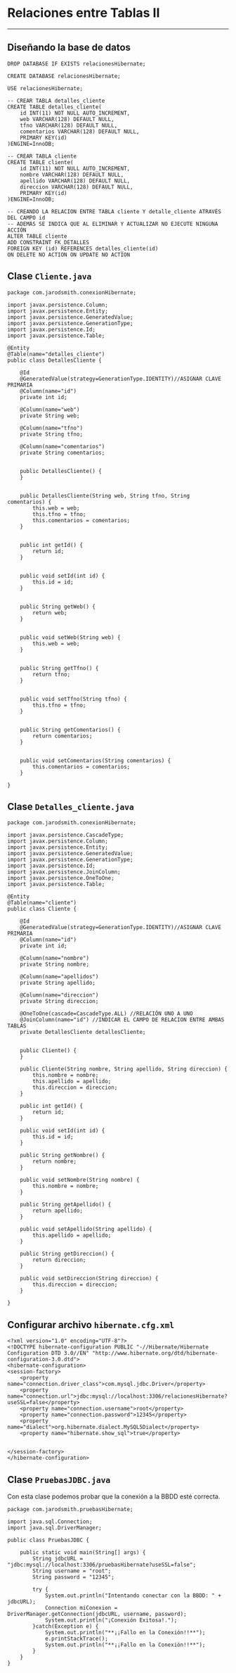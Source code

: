 # Relaciones entre Tablas II

---

## Diseñando la base de datos

    DROP DATABASE IF EXISTS relacionesHibernate;

    CREATE DATABASE relacionesHibernate;

    USE relacionesHibernate;

    -- CREAR TABLA detalles_cliente
    CREATE TABLE detalles_cliente(
        id INT(11) NOT NULL AUTO_INCREMENT,
        web VARCHAR(128) DEFAULT NULL,
        tfno VARCHAR(128) DEFAULT NULL,
        comentarios VARCHAR(128) DEFAULT NULL,
        PRIMARY KEY(id)
    )ENGINE=InnoDB;

    -- CREAR TABLA cliente
    CREATE TABLE cliente(
        id INT(11) NOT NULL AUTO_INCREMENT,
        nombre VARCHAR(128) DEFAULT NULL,
        apellido VARCHAR(128) DEFAULT NULL,
        direccion VARCHAR(128) DEFAULT NULL,
        PRIMARY KEY(id)
    )ENGINE=InnoDB;

    -- CREANDO LA RELACION ENTRE TABLA cliente Y detalle_cliente ATRAVÉS DEL CAMPO id
    -- ADEMÁS SE INDICA QUE AL ELIMINAR Y ACTUALIZAR NO EJECUTE NINGUNA ACCIÓN
    ALTER TABLE cliente
    ADD CONSTRAINT FK_DETALLES
    FOREIGN KEY (id) REFERENCES detalles_cliente(id)
    ON DELETE NO ACTION ON UPDATE NO ACTION

## Clase `Cliente.java`

    package com.jarodsmith.conexionHibernate;

    import javax.persistence.Column;
    import javax.persistence.Entity;
    import javax.persistence.GeneratedValue;
    import javax.persistence.GenerationType;
    import javax.persistence.Id;
    import javax.persistence.Table;

    @Entity
    @Table(name="detalles_cliente")
    public class DetallesCliente {
        
        @Id
        @GeneratedValue(strategy=GenerationType.IDENTITY)//ASIGNAR CLAVE PRIMARIA
        @Column(name="id")
        private int id;
        
        @Column(name="web")
        private String web;
        
        @Column(name="tfno")
        private String tfno;
        
        @Column(name="comentarios")
        private String comentarios;


        public DetallesCliente() {
        }


        public DetallesCliente(String web, String tfno, String comentarios) {
            this.web = web;
            this.tfno = tfno;
            this.comentarios = comentarios;
        }


        public int getId() {
            return id;
        }


        public void setId(int id) {
            this.id = id;
        }


        public String getWeb() {
            return web;
        }


        public void setWeb(String web) {
            this.web = web;
        }


        public String getTfno() {
            return tfno;
        }


        public void setTfno(String tfno) {
            this.tfno = tfno;
        }


        public String getComentarios() {
            return comentarios;
        }


        public void setComentarios(String comentarios) {
            this.comentarios = comentarios;
        }

    }

## Clase `Detalles_cliente.java`

    package com.jarodsmith.conexionHibernate;

    import javax.persistence.CascadeType;
    import javax.persistence.Column;
    import javax.persistence.Entity;
    import javax.persistence.GeneratedValue;
    import javax.persistence.GenerationType;
    import javax.persistence.Id;
    import javax.persistence.JoinColumn;
    import javax.persistence.OneToOne;
    import javax.persistence.Table;

    @Entity
    @Table(name="cliente")
    public class Cliente {
        
        @Id
        @GeneratedValue(strategy=GenerationType.IDENTITY)//ASIGNAR CLAVE PRIMARIA
        @Column(name="id")
        private int id;
        
        @Column(name="nombre")
        private String nombre;
        
        @Column(name="apellidos")
        private String apellido;
        
        @Column(name="direccion")
        private String direccion;
        
        @OneToOne(cascade=CascadeType.ALL) //RELACIÓN UNO A UNO
        @JoinColumn(name="id") //INDICAR EL CAMPO DE RELACION ENTRE AMBAS TABLAS
        private DetallesCliente detallesCliente;


        public Cliente() {
        }

        public Cliente(String nombre, String apellido, String direccion) {
            this.nombre = nombre;
            this.apellido = apellido;
            this.direccion = direccion;
        }

        public int getId() {
            return id;
        }

        public void setId(int id) {
            this.id = id;
        }

        public String getNombre() {
            return nombre;
        }

        public void setNombre(String nombre) {
            this.nombre = nombre;
        }

        public String getApellido() {
            return apellido;
        }

        public void setApellido(String apellido) {
            this.apellido = apellido;
        }

        public String getDireccion() {
            return direccion;
        }

        public void setDireccion(String direccion) {
            this.direccion = direccion;
        }
        
    }

## Configurar archivo `hibernate.cfg.xml`

    <?xml version="1.0" encoding="UTF-8"?>
    <!DOCTYPE hibernate-configuration PUBLIC "-//Hibernate/Hibernate Configuration DTD 3.0//EN" "http://www.hibernate.org/dtd/hibernate-configuration-3.0.dtd">
    <hibernate-configuration>
    <session-factory>
        <property name="connection.driver_class">com.mysql.jdbc.Driver</property>
        <property name="connection.url">jdbc:mysql://localhost:3306/relacionesHibernate?useSSL=false</property>
        <property name="connection.username">root</property>
        <property name="connection.password">12345</property>
        <property name="dialect">org.hibernate.dialect.MySQL5Dialect</property>
        <property name="hibernate.show_sql">true</property>
    
    
    </session-factory>
    </hibernate-configuration>

## Clase `PruebasJDBC.java`

Con esta clase podemos probar que la conexión a la BBDD esté correcta.

    package com.jarodsmith.pruebasHibernate;

    import java.sql.Connection;
    import java.sql.DriverManager;

    public class PruebasJDBC {

        public static void main(String[] args) {
            String jdbcURL = "jdbc:mysql://localhost:3306/pruebasHibernate?useSSL=false";
            String username = "root";
            String password = "12345";
            
            try {
                System.out.println("Intentando conectar con la BBDD: " + jdbcURL);
                Connection miConexion = DriverManager.getConnection(jdbcURL, username, password);
                System.out.println("¡Conexión Exitosa!.");
            }catch(Exception e) {
                System.out.println("**¡¡Fallo en la Conexión!!**");
                e.printStackTrace();
                System.out.println("**¡¡Fallo en la Conexión!!**");
            }
        }
    }
